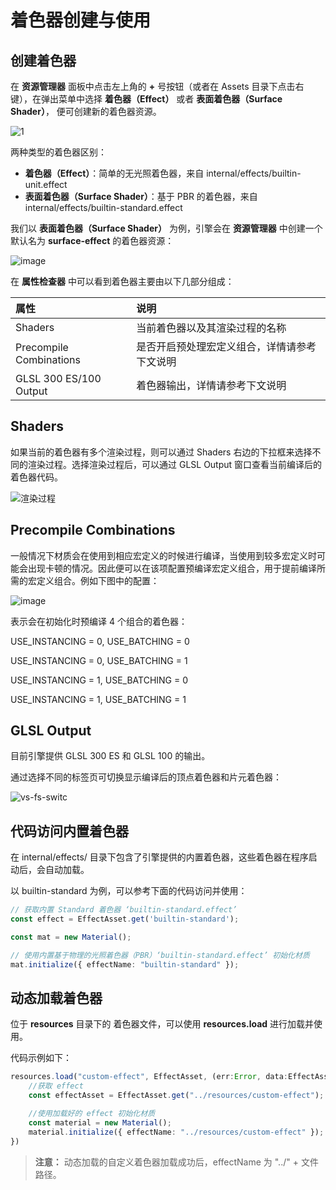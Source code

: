 # 着色器创建与使用

## 创建着色器

在 **资源管理器** 面板中点击左上角的 **+** 号按钮（或者在 Assets 目录下点击右键），在弹出菜单中选择 **着色器（Effect）** 或者 **表面着色器（Surface Shader）**， 便可创建新的着色器资源。

![1](img/create-effect.png)

两种类型的着色器区别：
- **着色器（Effect）**：简单的无光照着色器，来自 internal/effects/builtin-unit.effect
- **表面着色器（Surface Shader）**：基于 PBR 的着色器，来自 internal/effects/builtin-standard.effect

我们以 **表面着色器（Surface Shader）** 为例，引擎会在 **资源管理器** 中创建一个默认名为 **surface-effect** 的着色器资源：

![image](img/new-effect.png)

在 **属性检查器** 中可以看到着色器主要由以下几部分组成：

|属性|说明|
| :-- | :-- |
|Shaders | 当前着色器以及其渲染过程的名称
| Precompile Combinations | 是否开启预处理宏定义组合，详情请参考下文说明
| GLSL 300 ES/100 Output | 着色器输出，详情请参考下文说明

## Shaders

如果当前的着色器有多个渲染过程，则可以通过 Shaders 右边的下拉框来选择不同的渲染过程。选择渲染过程后，可以通过 GLSL Output 窗口查看当前编译后的着色器代码。

![渲染过程](img/effect-pass.png)

## Precompile Combinations

一般情况下材质会在使用到相应宏定义的时候进行编译，当使用到较多宏定义时可能会出现卡顿的情况。因此便可以在该项配置预编译宏定义组合，用于提前编译所需的宏定义组合。例如下图中的配置：

![image](./img/precompile.png)

表示会在初始化时预编译 4 个组合的着色器：

USE_INSTANCING = 0, USE_BATCHING = 0

USE_INSTANCING = 0, USE_BATCHING = 1

USE_INSTANCING = 1, USE_BATCHING = 0

USE_INSTANCING = 1, USE_BATCHING = 1

## GLSL Output

目前引擎提供 GLSL 300 ES 和 GLSL 100 的输出。

通过选择不同的标签页可切换显示编译后的顶点着色器和片元着色器：

![vs-fs-switc](img/change-vs-fs.png)

## 代码访问内置着色器

在 internal/effects/ 目录下包含了引擎提供的内置着色器，这些着色器在程序启动后，会自动加载。

以 builtin-standard 为例，可以参考下面的代码访问并使用：

```ts
// 获取内置 Standard 着色器 ‘builtin-standard.effect’
const effect = EffectAsset.get('builtin-standard');

const mat = new Material();

// 使用内置基于物理的光照着色器（PBR）‘builtin-standard.effect’ 初始化材质
mat.initialize({ effectName: "builtin-standard" });
```

## 动态加载着色器

位于 **resources** 目录下的 着色器文件，可以使用  **resources.load** 进行加载并使用。

代码示例如下：

```ts
resources.load("custom-effect", EffectAsset, (err:Error, data:EffectAsset)=>{
    //获取 effect
    const effectAsset = EffectAsset.get("../resources/custom-effect");

    //使用加载好的 effect 初始化材质
    const material = new Material();
    material.initialize({ effectName: "../resources/custom-effect" });
})        
```

> **注意：** 动态加载的自定义着色器加载成功后，effectName 为 "../" + 文件路径。
